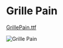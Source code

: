 # Grille Pain

[GrillePain.ttf](GrillePain.ttf)

![Grille Pain](https://github.com/Trock0/Paaper-typo/blob/main/Grille%20Pain/Grille%20Pain.png?raw=true)
